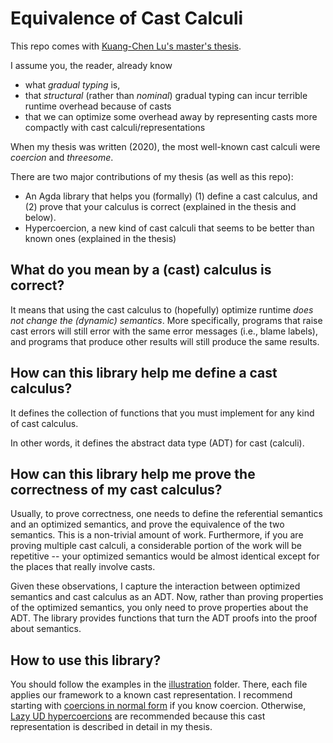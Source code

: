 # Equivalence of Cast Calculi

This repo comes with [Kuang-Chen Lu's master's thesis](https://lukuangchen.github.io/Downloads/thesis-of-KuangChen.pdf).

I assume you, the reader, already know

* what *gradual typing* is,
* that *structural* (rather than *nominal*) gradual typing can incur terrible runtime overhead because of casts
* that we can optimize some overhead away by representing casts more compactly with cast calculi/representations

When my thesis was written (2020), the most well-known cast calculi were *coercion* and *threesome*.

There are two major contributions of my thesis (as well as this repo):

* An Agda library that helps you (formally) (1) define a cast calculus, and (2) prove that your calculus is correct (explained in the thesis and below).
* Hypercoercion, a new kind of cast calculi that seems to be better than known ones (explained in the thesis)

## What do you mean by a (cast) calculus is correct?

It means that using the cast calculus to (hopefully) optimize runtime *does not change the (dynamic) semantics*.
More specifically, programs that raise cast errors will still error with the same error messages (i.e., blame labels),
and programs that produce other results will still produce the same results.

## How can this library help me define a cast calculus?

It defines the collection of functions that you must implement for any kind of cast calculus.

In other words, it defines the abstract data type (ADT) for cast (calculi).

## How can this library help me prove the correctness of my cast calculus?

Usually, to prove correctness, one needs to define the referential semantics and an optimized semantics, and prove the equivalence of the
two semantics. This is a non-trivial amount of work. Furthermore, if you are proving multiple cast calculi, a considerable
portion of the work will be repetitive -- your optimized semantics would be almost identical except for the places that
really involve casts.

Given these observations, I capture the interaction between optimized semantics and cast calculus as an ADT. Now, rather than
proving properties of the optimized semantics, you only need to prove properties about the ADT. The library provides functions
that turn the ADT proofs into the proof about semantics.

## How to use this library?

You should follow the examples in the [illustration](./illustration) folder.
There, each file applies our framework to a known cast representation.
I recommend starting with [coercions in normal form](./illustration/LazyUDCoercionsInNormalForm.agda) if you know coercion.
Otherwise, [Lazy UD hypercoercions](illustration/LazyUDHypercoercions.agda) are recommended because
this cast representation is described in detail in my thesis.
